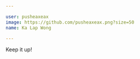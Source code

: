 ```yaml
---

user: pusheaxeax
image: https://github.com/pusheaxeax.png?size=50
name: Ka Lap Wong

---
```

Keep it up!
